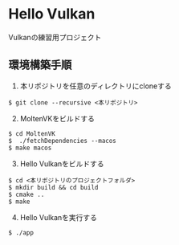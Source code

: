 # Hello Vulkan

Vulkanの練習用プロジェクト

## 環境構築手順

1. 本リポジトリを任意のディレクトリにcloneする
```
$ git clone --recursive <本リポジトリ>
```

2. MoltenVKをビルドする
```
$ cd MoltenVK
$  ./fetchDependencies --macos
$ make macos
```

3. Hello Vulkanをビルドする
```
$ cd <本リポジトリのプロジェクトフォルダ>
$ mkdir build && cd build
$ cmake ..
$ make
```

4. Hello Vulkanを実行する
```
$ ./app
```
